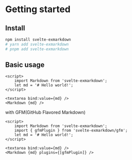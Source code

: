 # Getting started

## Install

```sh
npm install svelte-exmarkdown
# yarn add svelte-exmarkdown
# pnpm add svelte-exmarkdown
```

## Basic usage

```svelte
<script>
	import Markdown from 'svelte-exmarkdown';
	let md = '# Hello world!';
</script>

<textarea bind:value={md} />
<Markdown {md} />
```

with GFM(GitHub Flavored Markdown)

```svelte
<script>
	import Markdown from 'svelte-exmarkdown';
	import { gfmPlugin } from 'svelte-exmarkdown/gfm';
	let md = '# Hello world!';
</script>

<textarea bind:value={md} />
<Markdown {md} plugins={[gfmPlugin]} />
```
